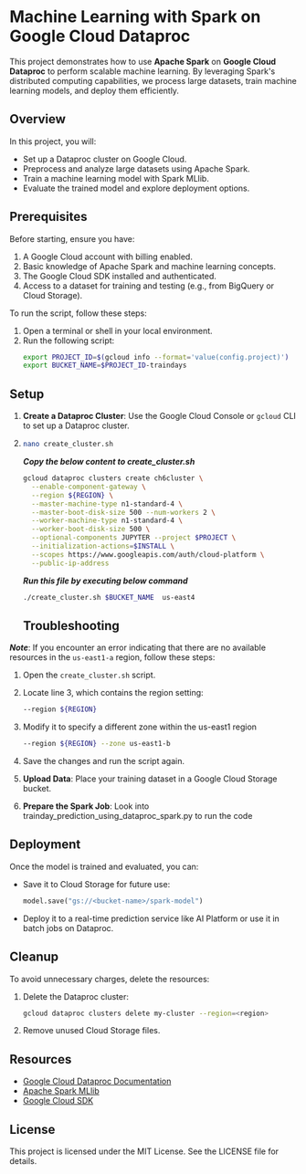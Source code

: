 # Machine Learning with Spark on Google Cloud Dataproc

This project demonstrates how to use **Apache Spark** on **Google Cloud Dataproc** to perform scalable machine learning. By leveraging Spark's distributed computing capabilities, we process large datasets, train machine learning models, and deploy them efficiently.

## Overview
In this project, you will:
- Set up a Dataproc cluster on Google Cloud.
- Preprocess and analyze large datasets using Apache Spark.
- Train a machine learning model with Spark MLlib.
- Evaluate the trained model and explore deployment options.

## Prerequisites
Before starting, ensure you have:
1. A Google Cloud account with billing enabled.
2. Basic knowledge of Apache Spark and machine learning concepts.
3. The Google Cloud SDK installed and authenticated.
4. Access to a dataset for training and testing (e.g., from BigQuery or Cloud Storage).

To run the script, follow these steps:

1. Open a terminal or shell in your local environment.
2. Run the following script:
   ```bash
   export PROJECT_ID=$(gcloud info --format='value(config.project)')
   export BUCKET_NAME=$PROJECT_ID-traindays

## Setup
1. **Create a Dataproc Cluster**: Use the Google Cloud Console or `gcloud` CLI to set up a Dataproc cluster.
2. ```bash
   nano create_cluster.sh
   ```
   ***Copy the below content to create_cluster.sh***
   ```bash
   gcloud dataproc clusters create ch6cluster \
     --enable-component-gateway \
     --region ${REGION} \
     --master-machine-type n1-standard-4 \
     --master-boot-disk-size 500 --num-workers 2 \
     --worker-machine-type n1-standard-4 \
     --worker-boot-disk-size 500 \
     --optional-components JUPYTER --project $PROJECT \
     --initialization-actions=$INSTALL \
     --scopes https://www.googleapis.com/auth/cloud-platform \
     --public-ip-address
   ```

   ***Run this file by executing below command***
   ```bash
   ./create_cluster.sh $BUCKET_NAME  us-east4
   ```
   ## Troubleshooting

***Note***: If you encounter an error indicating that there are no available resources in the `us-east1-a` region, follow these steps:

   1. Open the `create_cluster.sh` script.
   2. Locate line 3, which contains the region setting:
      ```bash
      --region ${REGION}
      ```
   3. Modify it to specify a different zone within the us-east1 region
      ```bash
      --region ${REGION} --zone us-east1-b
      ```
   4. Save the changes and run the script again.


4. **Upload Data**: Place your training dataset in a Google Cloud Storage bucket.

5. **Prepare the Spark Job**: Look into trainday_prediction_using_dataproc_spark.py to run the code


## Deployment
Once the model is trained and evaluated, you can:
- Save it to Cloud Storage for future use:
  ```python
  model.save("gs://<bucket-name>/spark-model")
  ```
- Deploy it to a real-time prediction service like AI Platform or use it in batch jobs on Dataproc.

## Cleanup
To avoid unnecessary charges, delete the resources:
1. Delete the Dataproc cluster:
   ```bash
   gcloud dataproc clusters delete my-cluster --region=<region>
   ```
2. Remove unused Cloud Storage files.

## Resources
- [Google Cloud Dataproc Documentation](https://cloud.google.com/dataproc/docs)
- [Apache Spark MLlib](https://spark.apache.org/mllib/)
- [Google Cloud SDK](https://cloud.google.com/sdk)

## License
This project is licensed under the MIT License. See the LICENSE file for details.
